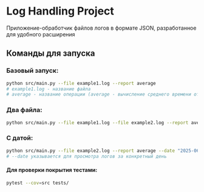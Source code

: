 
# Log Handling Project
Приложение-обработчик файлов логов в формате JSON, разработанное для удобного расширения

## Команды для запуска
### Базовый запуск:
```bash
python src/main.py --file example1.log --report average
# example1.log - название файла
# average - название операции (average - вычисление среднего времени ответа API)
```

### Два файла:
```bash
python src/main.py --file example1.log --file example2.log --report average
```

### С датой:
```bash
python src/main.py --file example2.log --report average --date "2025-06-22"
# --date указывается для просмотра логов за конкретный день
```

#### Для проверки покрытия тестами:
```bash
pytest --cov=src tests/
```
